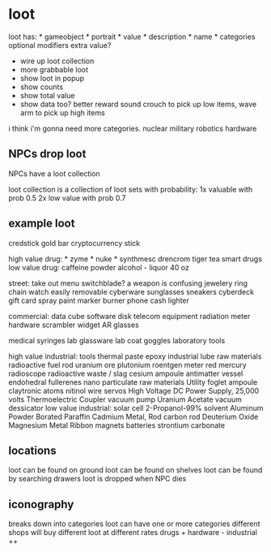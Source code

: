 # loot

loot has:
    * gameobject
    * portrait
    * value
    * description
    * name
    * categories
    optional modifiers
        extra value?


* wire up loot collection
* more grabbable loot
* show loot in popup
* show counts
* show total value
* show data too?
better reward sound
crouch to pick up low items, wave arm to pick up high items

i think i'm gonna need more categories.
    nuclear
    military
    robotics
    hardware

## NPCs drop loot

NPCs have a loot collection

loot collection is a collection of loot sets with probability:
    1x valuable with prob 0.5
    2x low value with prob 0.7

## example loot 

credstick
gold bar
cryptocurrency stick

high value drug:
    * zyme
    * nuke
    * synthmesc
    drencrom
    tiger tea
    smart drugs
low value drug:
    caffeine powder
    alcohol - liquor
    40 oz

street:
    take out menu
    switchblade? a weapon is confusing
    jewelery
        ring
        chain
        watch
    easily removable cyberware
    sunglasses
    sneakers
    cyberdeck
    gift card
    spray paint
    marker
    burner phone
    cash
    lighter
    

commercial:
    data cube
    software disk
    telecom equipment
    radiation meter
    hardware scrambler
    widget
    AR glasses

medical
    syringes
    lab glassware
    lab coat
    goggles
    laboratory tools

high value industrial:
    tools
    thermal paste
    epoxy
    industrial lube
    raw materials
    radioactive fuel rod
    uranium ore
    plutonium
    roentgen meter
    red mercury
    radioscope
    radioactive waste / slag
    cesium ampoule
    antimatter vessel
    endohedral fullerenes
    nano particulate raw materials
    Utility foglet ampoule
    claytronic atoms
    nitinol wire
    servos
    High Voltage DC Power Supply, 25,000 volts
    Thermoelectric Coupler
    vacuum pump
    Uranium Acetate
    vacuum dessicator
low value industrial:
    solar cell
    2-Propanol-99%
    solvent
    Aluminum Powder
    Borated Paraffin
    Cadmium Metal, Rod
    carbon rod
    Deuterium Oxide
    Magnesium Metal Ribbon
    magnets
    batteries
    strontium carbonate

## locations 

loot can be found on ground
loot can be found on shelves
loot can be found by searching drawers
loot is dropped when NPC dies

## iconography

breaks down into categories
    loot can have one or more categories
different shops will buy different loot at different rates
    drugs +
    hardware -
    industrial ++
